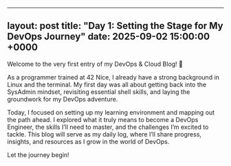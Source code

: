 
---
layout: post
title: "Day 1: Setting the Stage for My DevOps Journey"
date: 2025-09-02 15:00:00 +0000
---

Welcome to the very first entry of my DevOps & Cloud Blog! 👋

As a programmer trained at 42 Nice, I already have a strong background in Linux and the terminal. My first day was all about getting back into the SysAdmin mindset, revisiting essential shell skills, and laying the groundwork for my DevOps adventure.

Today, I focused on setting up my learning environment and mapping out the path ahead. I explored what it truly means to become a DevOps Engineer, the skills I’ll need to master, and the challenges I’m excited to tackle. This blog will serve as my daily log, where I’ll share progress, insights, and resources as I grow in the world of DevOps.

Let the journey begin!